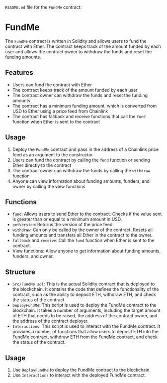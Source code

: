  `README.md` file for the `FundMe` contract:


# FundMe

The `FundMe` contract is written in Solidity and allows users to fund the contract with Ether. The contract keeps track of the amount funded by each user and allows the contract owner to withdraw the funds and reset the funding amounts.

## Features

- Users can fund the contract with Ether
- The contract keeps track of the amount funded by each user
- The contract owner can withdraw the funds and reset the funding amounts
- The contract has a minimum funding amount, which is converted from USD to Ether using a price feed from Chainlink
- The contract has fallback and receive functions that call the `fund` function when Ether is sent to the contract

## Usage

1. Deploy the `FundMe` contract and pass in the address of a Chainlink price feed as an argument to the constructor
2. Users can fund the contract by calling the `fund` function or sending Ether directly to the contract
3. The contract owner can withdraw the funds by calling the `withdraw` function
4. Anyone can view information about funding amounts, funders, and owner by calling the view functions

## Functions

- `fund`: Allows users to send Ether to the contract. Checks if the value sent is greater than or equal to a minimum amount in USD.
- `getVersion`: Returns the version of the price feed.
- `withdraw`: Can only be called by the owner of the contract. Resets all funding amounts and transfers all Ether in the contract to the owner.
- `fallback` and `receive`: Call the `fund` function when Ether is sent to the contract.
- View functions: Allow anyone to get information about funding amounts, funders, and owner.

## Structure
- `Src/FundMe.sol`: This is the actual Solidity contract that is deployed to the blockchain. It contains the code that defines the functionality of the contract, such as the ability to deposit ETH, withdraw ETH, and check the status of the contract.
- `DeployFundMe`: This script is used to deploy the FundMe contract to the blockchain. It takes a number of arguments, including the target amount of ETH that needs to be raised, the address of the contract owner, and the address of the contract deployer.
- `Interactions`: This script is used to interact with the FundMe contract. It provides a number of functions that allow users to deposit ETH into the FundMe contract, withdraw ETH from the FundMe contract, and check the status of the contract.

## Usage
1. Use `DeployFundMe` to deploy the FundMe contract to the blockchain.
2. Use `Interactions` to interact with the deployed FundMe contract.

```
